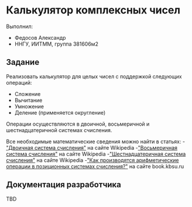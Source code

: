 # Калькулятор комплексных чисел

Выполнил:

 - Федосов Александр
 - ННГУ, ИИТММ, группа 381606м2

## Задание

Реализовать калькулятор для целых чисел с поддержкой следующих операций:

 - Сложение
 - Вычитание
 - Умножение
 - Деление (применяется округление)

Операции осуществляются в двоичной, восьмеричной и шестнадцатеричной системах счисления.


Все необходимые математические сведения можно найти в статьях:
-["Двоичная система счисления"][binary] на сайте Wikipedia
-["Восьмеричная система счисления"][oct] на сайте Wikipedia
-["Шестнадцатеричная система счисления"][hex] на сайте Wikipedia
-["Как производятся арифметические операции в позиционных системах счисления?"][operations] на сайте book.kbsu.ru


## Документация разработчика

TBD

<!-- LINKS -->

[binary]: https://ru.wikipedia.org/wiki/%D0%94%D0%B2%D0%BE%D0%B8%D1%87%D0%BD%D0%B0%D1%8F_%D1%81%D0%B8%D1%81%D1%82%D0%B5%D0%BC%D0%B0_%D1%81%D1%87%D0%B8%D1%81%D0%BB%D0%B5%D0%BD%D0%B8%D1%8F
[oct]: https://ru.wikipedia.org/wiki/%D0%92%D0%BE%D1%81%D1%8C%D0%BC%D0%B5%D1%80%D0%B8%D1%87%D0%BD%D0%B0%D1%8F_%D1%81%D0%B8%D1%81%D1%82%D0%B5%D0%BC%D0%B0_%D1%81%D1%87%D0%B8%D1%81%D0%BB%D0%B5%D0%BD%D0%B8%D1%8F
[hex]: https://ru.wikipedia.org/wiki/%D0%A8%D0%B5%D1%81%D1%82%D0%BD%D0%B0%D0%B4%D1%86%D0%B0%D1%82%D0%B5%D1%80%D0%B8%D1%87%D0%BD%D0%B0%D1%8F_%D1%81%D0%B8%D1%81%D1%82%D0%B5%D0%BC%D0%B0_%D1%81%D1%87%D0%B8%D1%81%D0%BB%D0%B5%D0%BD%D0%B8%D1%8F
[operations]: http://book.kbsu.ru/theory/chapter4/1_4_10.html